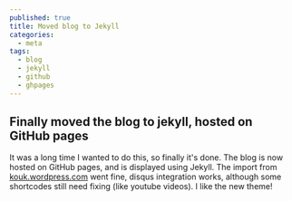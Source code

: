 ```yaml
---
published: true
title: Moved blog to Jekyll
categories: 
  - meta
tags: 
  - blog
  - jekyll
  - github
  - ghpages
---
```


## Finally moved the blog to jekyll, hosted on GitHub pages

It was a long time I wanted to do this, so finally it's done. The blog is now hosted on GitHub pages, and is displayed using Jekyll. The import from [kouk.wordpress.com](http://kouk.wordpress.com) went fine, disqus integration works, although some shortcodes still need fixing (like youtube videos). I like the new theme!